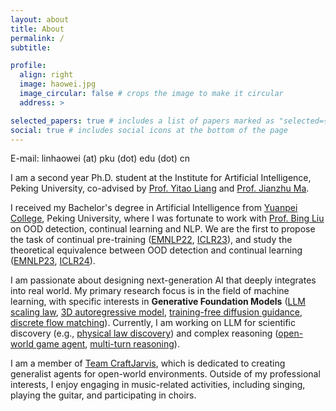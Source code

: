 ```yaml
---
layout: about
title: About
permalink: /
subtitle:

profile:
  align: right
  image: haowei.jpg
  image_circular: false # crops the image to make it circular
  address: >

selected_papers: true # includes a list of papers marked as "selected={true}"
social: true # includes social icons at the bottom of the page
---
```


E-mail: linhaowei (at) pku (dot) edu (dot) cn

I am a second year Ph.D. student at the Institute for Artificial Intelligence, Peking University, co-advised by [Prof. Yitao Liang](http://web.cs.ucla.edu/~yliang/) and [Prof. Jianzhu Ma](https://majianzhu.com/).

I received my Bachelor's degree in Artificial Intelligence from [Yuanpei College](https://yuanpei.pku.edu.cn/en/aboutyuanpei/collegeprofile/index.htm), Peking University, where I was fortunate to work with [Prof. Bing Liu](https://www.cs.uic.edu/~liub/) on OOD detection, continual learning and NLP. We are the first to propose the task of continual pre-training ([EMNLP22](https://arxiv.org/abs/2210.05549), [ICLR23](https://openreview.net/pdf?id=m_GDIItaI3o)), and study the theoretical equivalence between OOD detection and continual learning ([EMNLP23](https://arxiv.org/abs/2310.05083), [ICLR24](https://arxiv.org/abs/2309.15048)).

I am passionate about designing next-generation AI that deeply integrates into real world. My primary research focus is in the field of machine learning, with specific interests in **Generative Foundation Models** ([LLM scaling law](https://arxiv.org/pdf/2402.02314), [3D autoregressive model](https://arxiv.org/abs/2503.16278), [training-free diffusion guidance](https://arxiv.org/abs/2409.15761), [discrete flow matching](https://arxiv.org/abs/2501.14216)). Currently, I am working on LLM for scientific discovery (e.g., [physical law discovery](https://arxiv.org/abs/2503.07994)) and complex reasoning ([open-world game agent](https://arxiv.org/pdf/2310.08367), [multi-turn reasoning](https://arxiv.org/pdf/2504.02810)).

I am a member of [Team CraftJarvis](https://craftjarvis.github.io/), which is dedicated to creating generalist agents for open-world environments. Outside of my professional interests, I enjoy engaging in music-related activities, including singing, playing the guitar, and participating in choirs.
